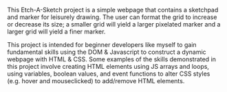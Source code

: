 This Etch-A-Sketch project is a simple webpage that contains a sketchpad and marker for leisurely drawing. The user can format the grid to increase or decrease its size; a smaller grid will yield a larger pixelated marker and a larger grid will yield a finer marker.

This project is intended for beginner developers like myself to gain fundamental skills using the DOM & Javascript to construct a dynamic webpage with HTML & CSS. Some examples of the skills demonstrated in this project involve creating HTML elements using JS arrays and loops, using variables, boolean values, and event functions to alter CSS styles (e.g. hover and mouseclicked) to add/remove HTML elements.